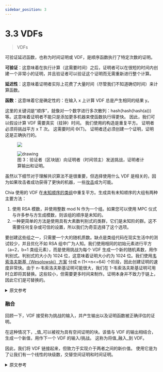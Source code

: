```yaml
---
sidebar_position: 3
---
```


# 3.3 VDFs

> VDFs

可验证延迟函数，也称为时间证明或 VDF，是顺序函数执行了特定次数的证明。

**可验证**：这意味着在执行计算（这需要时间）之后，证明者可以在很短的时间内创建一个非常小的证明，并且验证者可以验证这个证明而无需重新进行整个计算。

**延迟性**：这意味着证明者实际上花费了大量时间（尽管我们不知道确切时间）来计算函数。

**函数**：这意味着它是确定性的：在输入 x 上计算 VDF 总是产生相同的结果 y。

这里的关键词是“顺序”，就像对一个数字进行多次散列：hash(hash(hash(a))) 等。这意味着证明者不能只是添加更多机器来使函数执行得更快。 因此，我们可以假设计算 VDF 需要真实（挂钟）时间。 我们使用的构造是重复平方。 证明者必须将挑战平方 x T 次。 这需要时间 ϴ(T)。 证明者还必须创建一个证明，证明这是正确执行的。

<figure>

![](/img/vdf.png)

<img src="/img/vdf.png" alt="drawing"/>
<figcaption>
图 3：验证者（区块链）向证明者（时间领主）发送挑战，证明者计算输出和证明。
</figcaption>
</figure>

虽然以下细节对于理解共识算法不是很重要，但选择使用什么 VDF 是相关的，因为如果攻击者成功获得了更快的机器，一些[攻击](/docs/03consensus/attacks_and_countermeasures "Section 3.14: Attacks and Countermeasures")成为可能。

Chia 使用的 VDF 在[未知顺序的类组](https://github.com/Chia-Network/vdf-competition/blob/main/classgroups.pdf "Binary quadratic forms white paper, by Lipa Long")中重复平方。生成具有未知顺序的大组有两种主要方法：
1. 使用 RSA 模数，并使用整数 mod N 作为一个组。如果您可以使用 MPC 仪式与许多参与方生成模数，则该组的顺序是未知的。
2. 一种更简单的方法是使用具有大素数判别式的类群，它们是未知阶的群。这不需要任何复杂或可信的设置，所以我们为奇亚选择了这个选项。

要创建这些组之一，只需要一个大的随机质数。缺点是类组代码在现实生活中的测试较少，并且优化不如 RSA 组中广为人知。我们使用相同的初始元素进行平方（a=2，b=1 类组元素），而是使用挑战为每个 VDF 生成一个新的随机素数，用作判别式。判别式的大小为 1024 位，这意味着证明大小约为 1024 位。我们使用[韦索洛夫斯基（Wesolowski）方案](https://eprint.iacr.org/2018/623) 分成 n (1<=n<=64) 个阶段，因此创建证明的速度非常快。由于 n-韦索洛夫斯基证明可能很大，我们在 1-韦索洛夫斯基证明可用时立即将其替换。这些较小，但需要更多时间来制作。证明本身并不致力于链上，因此它们是可替换的。

<details>
<summary>原文参考</summary>

A Verifiable Delay Function, also referred to as a proof of time or VDF, is a proof that a sequential function was executed a certain number of times. 

**Verifiable**: this means that after performing the computation (which takes time), the prover can create a very small proof in a very short time, and the verifier can verify this proof without having to redo the whole computation.

**Delay**: this means that the prover actually spent a real amount of time (although we don’t know exactly how much) to compute the function.

**Function**: this means it’s deterministic: computing a VDF on an input x always yields the same result y.

The key word here is “sequential”, like hashing a number many times: hash(hash(hash(a))), etc. This means the prover cannot just add more machines tomake the function execute faster. Therefore we can assume that computing a VDF requires real (wall-clock) time. The construction that we use is repeated squaring. The prover must square a challenge x T times. This requires time ϴ(T). The prover also must create a proof that this was performed properly.

<figure>

![](/img/vdf.png)

<img src="/img/vdf.png" alt="drawing"/>
<figcaption>
Figure 3: The Verifier (blockchain) sends a challenge to a Prover (timelord) and Prover computes the output and proof. 
</figcaption>
</figure>

Although the following details are not very important for understanding the consensus algorithm, the choice of what VDF to use is relevant, because if an attacker succeeds in obtaining a much faster machine, some [attacks](/docs/03consensus/attacks_and_countermeasures "Section 3.14: Attacks and Countermeasures") become possible.

The VDF used by Chia is repeated squaring in a [class group of unknown order](https://github.com/Chia-Network/vdf-competition/blob/main/classgroups.pdf "Binary quadratic forms white paper, by Lipa Long"). There are two main ways to generate a large group that has an unknown order:
1. Use an RSA modulus, and use the integers mod N as a group. The order of the group is unknown if you can generate your modulus with many participating parties using an MPC ceremony.
2. An easier approach is to use classgroups with a large prime discriminant, which are groups of unknown order. This does not require any complex or trusted setup, so we chose this option for Chia.

To create one of these groups, one just needs a large, random, prime number. The drawbacks are that classgroup code is less tested in real life, and optimizations are less well-known than in RSA groups. We use the same initial element for the squaring (a=2, b=1 classgroup element), and instead use the challenge to generate a new random prime number for each VDF, which is used as the discriminant. The discriminant has a size of 1024 bits, which means the proof sizes are around 1024 bits. We use the [Wesolowski scheme](https://eprint.iacr.org/2018/623) split into n (1<=n<=64) phases so that creating the proofs is very fast. Since the n-wesolowski proofs can be large, we replace them with 1-wesolowski proofs as soon as they are available. These are smaller, but require more time to make. The proofs themselves are not committed to on-chain, so they are replaceable.

</details>


### 融合

回顾一下，VDF 接受称为挑战的输入，并产生输出以及证明函数被正确评估的证明。

在这种情况下，_值_可以被视为具有空间证明的块。该值与 VDF 的输出相结合，生成一个新值，用作下一个 VDF 的输入/挑战。 这称为将值_融入_到 VDF。

因此，我们将 VDF 链接起来，但致力于实现介于两者之间的新价值。 使用它是为了让我们有一个线性的块级数，交替空间证明和时间证明。

<details>
<summary>原文参考</summary>

- ### Infusion

As a recap, VDFs take in an input, called the challenge, and produce an output together with a proof that certifies that the function was evaluated correctly. 

A _value_, in this context, can be thought of as a block with a proof of space. The value is combined with an output of a VDF, to generate a new value, which is used as the input/challenge for the next VDF. This is known as an _infusion_ of a value into a VDF.

Therefore, we are chaining VDFs, but committing to a new value in between. This is used so that we have a linear progression of blocks, alternating proofs of space with proofs of time.

</details>
